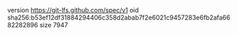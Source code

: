 version https://git-lfs.github.com/spec/v1
oid sha256:b53ef12df31884294406c358d2abab7f2e6021c9457283e6fb2afa6682282896
size 7947
